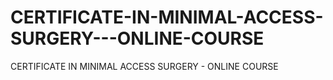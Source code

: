 # CERTIFICATE-IN-MINIMAL-ACCESS-SURGERY---ONLINE-COURSE
CERTIFICATE IN MINIMAL ACCESS SURGERY - ONLINE COURSE
